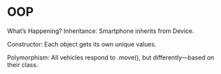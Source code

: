 # OOP
What’s Happening?
Inheritance: Smartphone inherits from Device.

Constructor: Each object gets its own unique values.

Polymorphism: All vehicles respond to .move(), but differently—based on their class.
